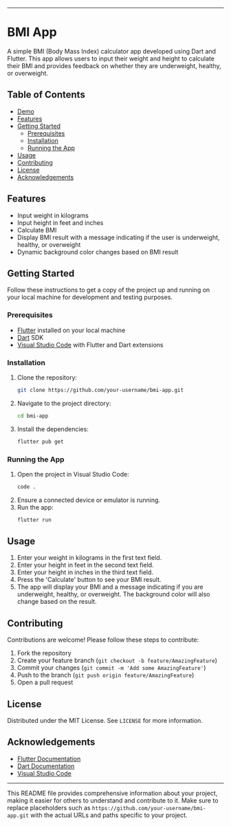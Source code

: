
---

# BMI App

A simple BMI (Body Mass Index) calculator app developed using Dart and Flutter. This app allows users to input their weight and height to calculate their BMI and provides feedback on whether they are underweight, healthy, or overweight.

## Table of Contents

- [Demo](#demo)
- [Features](#features)
- [Getting Started](#getting-started)
  - [Prerequisites](#prerequisites)
  - [Installation](#installation)
  - [Running the App](#running-the-app)
- [Usage](#usage)
- [Contributing](#contributing)
- [License](#license)
- [Acknowledgements](#acknowledgements)

## Features

- Input weight in kilograms
- Input height in feet and inches
- Calculate BMI
- Display BMI result with a message indicating if the user is underweight, healthy, or overweight
- Dynamic background color changes based on BMI result

## Getting Started

Follow these instructions to get a copy of the project up and running on your local machine for development and testing purposes.

### Prerequisites

- [Flutter](https://flutter.dev/docs/get-started/install) installed on your local machine
- [Dart](https://dart.dev/get-dart) SDK
- [Visual Studio Code](https://code.visualstudio.com/) with Flutter and Dart extensions

### Installation

1. Clone the repository:
   ```sh
   git clone https://github.com/your-username/bmi-app.git
   ```
2. Navigate to the project directory:
   ```sh
   cd bmi-app
   ```
3. Install the dependencies:
   ```sh
   flutter pub get
   ```

### Running the App

1. Open the project in Visual Studio Code:
   ```sh
   code .
   ```
2. Ensure a connected device or emulator is running.
3. Run the app:
   ```sh
   flutter run
   ```

## Usage

1. Enter your weight in kilograms in the first text field.
2. Enter your height in feet in the second text field.
3. Enter your height in inches in the third text field.
4. Press the 'Calculate' button to see your BMI result.
5. The app will display your BMI and a message indicating if you are underweight, healthy, or overweight. The background color will also change based on the result.

## Contributing

Contributions are welcome! Please follow these steps to contribute:

1. Fork the repository
2. Create your feature branch (`git checkout -b feature/AmazingFeature`)
3. Commit your changes (`git commit -m 'Add some AmazingFeature'`)
4. Push to the branch (`git push origin feature/AmazingFeature`)
5. Open a pull request

## License

Distributed under the MIT License. See `LICENSE` for more information.

## Acknowledgements

- [Flutter Documentation](https://flutter.dev/docs)
- [Dart Documentation](https://dart.dev/guides)
- [Visual Studio Code](https://code.visualstudio.com/)

---

This README file provides comprehensive information about your project, making it easier for others to understand and contribute to it. Make sure to replace placeholders such as `https://github.com/your-username/bmi-app.git` with the actual URLs and paths specific to your project.
